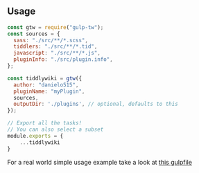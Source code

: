 ## Usage

```javascript
const gtw = require("gulp-tw");
const sources = {
  sass: "./src/**/*.scss",
  tiddlers: "./src/**/*.tid",
  javascript: "./src/**/*.js",
  pluginInfo: "./src/plugin.info",
};

const tiddlywiki = gtw({
  author: "danielo515",
  pluginName: "myPlugin",
  sources,
  outputDir: './plugins', // optional, defaults to this
});

// Export all the tasks!
// You can also select a subset
module.exports = {
    ...tiddlywiki
}
```

For a real world simple usage example take a look at [this gulpfile](https://github.com/danielo515/TW5-EncryptTiddlerPlugin/blob/606ca70ee6f5898920bf2aff13878e94362fa7df/gulpfile.js)
